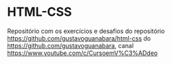 # HTML-CSS
Repositório com os exercícios e desafios do  repositório https://github.com/gustavoguanabara/html-css do https://github.com/gustavoguanabara, canal https://www.youtube.com/c/CursoemV%C3%ADdeo
